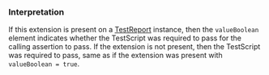 ### Interpretation

If this extension is present on a [TestReport](StructureDefinition-testscript-engine-testreport.html) instance, then the `valueBoolean` element indicates whether the TestScript was required to pass for the calling assertion to pass. If the extension is not present, then the TestScript was required to pass, same as if the extension was present with `valueBoolean = true`.